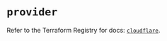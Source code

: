 # `provider`

Refer to the Terraform Registry for docs: [`cloudflare`](https://registry.terraform.io/providers/cloudflare/cloudflare/4.48.0/docs).
